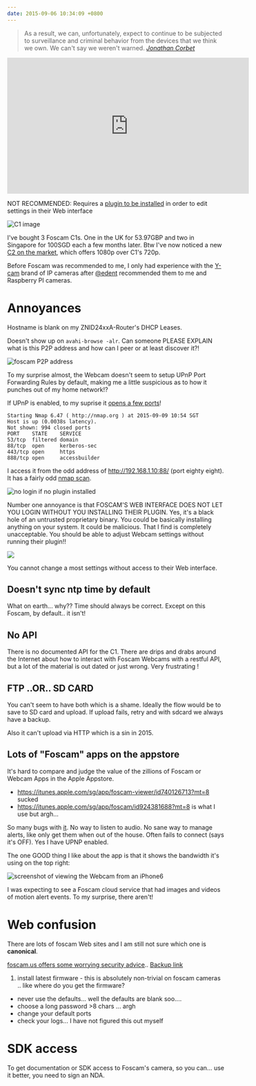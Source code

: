 ```yaml
---
date: 2015-09-06 10:34:09 +0800
---
```


<blockquote cite="http://lwn.net/Articles/658198/">As a result, we can, unfortunately, expect to continue to be subjected to surveillance and criminal behavior from the devices that we think we own. We can't say we weren't warned.
<cite><a href="http://lwn.net/Articles/658198/">Jonathan Corbet</a></cite>
</blockquote>

<iframe width="560" height="315" src="https://www.youtube.com/embed/6G1iGSypZGk" frameborder="0" allowfullscreen></iframe>

NOT RECOMMENDED: Requires a [plugin to be installed](http://s.natalian.org/2015-09-13/plugins-foscam-c1.png) in order to edit settings in their Web interface

<img alt="C1 image" src=http://s.natalian.org/2015-09-06/c1.jpg>

I've bought 3 Foscam C1s. One in the UK for 53.97GBP and two in Singapore for
100SGD each a few months later. Btw I've now noticed a new [C2 on the
market](http://foscam.us/foscam-c2-white-indoor-hd-1080p-wireless-p2p-ip-camera.html),
which offers 1080p over C1's 720p.

Before Foscam was recommended to me, I only had experience with the
[Y-cam](http://www.y-cam.com/) brand of IP cameras after
[@edent](https://twitter.com/edent) recommended them to me and Raspberry PI
cameras.

# Annoyances

Hostname is blank on my ZNID24xxA-Router's DHCP Leases.

Doesn't show up on `avahi-browse -alr`. Can someone PLEASE EXPLAIN what is this P2P address and how can I peer or at least discover it?!

<img alt="foscam P2P address" src=http://s.natalian.org/2015-09-06/foscam-p2p.jpg>

To my surprise almost, the Webcam doesn't seem to setup UPnP Port Forwarding
Rules by default, making me a little suspicious as to how it punches out of my
home network!?

If UPnP is enabled, to my suprise it [opens a few ports](http://s.natalian.org/2015-09-09/ports.png)!

	Starting Nmap 6.47 ( http://nmap.org ) at 2015-09-09 10:54 SGT
	Host is up (0.0038s latency).
	Not shown: 994 closed ports
	PORT    STATE    SERVICE
	53/tcp  filtered domain
	88/tcp  open     kerberos-sec
	443/tcp open     https
	888/tcp open     accessbuilder


I access it from the odd address of <http://192.168.1.10:88/> (port eighty
eight). It has a fairly odd [nmap scan](http://ix.io/kDy).

<img alt="no login if no plugin installed" src=http://s.natalian.org/2015-09-06/plugin-login.png>

Number one annoyance is that FOSCAM'S WEB INTERFACE DOES NOT LET YOU LOGIN
WITHOUT YOU INSTALLING THEIR PLUGIN. Yes, it's a black hole of an untrusted
proprietary binary. You could be basically installing anything on your system.
It could be malicious. That I find is completely unacceptable. You should be
able to adjust Webcam settings without running their plugin!!

<img src=http://s.natalian.org/2015-09-09/c1-web-interface.png>

You cannot change a most settings without access to their Web interface.

## Doesn't sync ntp time by default

What on earth... why?? Time should always be correct. Except on this Foscam, by default.. it isn't!

## No API

There is no documented API for the C1. There are drips and drabs around the
Internet about how to interact with Foscam Webcams with a restful API, but a
lot of the material is out dated or just wrong. Very frustrating !

## FTP ..OR.. SD CARD

You can't seem to have both which is a shame. Ideally the flow would be to save
to SD card and upload. If upload fails, retry and with sdcard we always have a
backup.

Also it can't upload via HTTP which is a sin in 2015.

## Lots of "Foscam" apps on the appstore

It's hard to compare and judge the value of the zillions of Foscam or Webcam Apps in the Apple Appstore.

* <https://itunes.apple.com/sg/app/foscam-viewer/id740126713?mt=8> sucked
* <https://itunes.apple.com/sg/app/foscam/id924381688?mt=8> is what I use but argh...

So many bugs with
[it](https://itunes.apple.com/sg/app/foscam/id924381688?mt=8). No way to listen
to audio. No sane way to manage alerts, like only get them when out of the
house. Often fails to connect (says it's OFF). Yes I have UPNP enabled.

The one GOOD thing I like about the app is that it shows the bandwidth it's
using on the top right:

<img alt="screenshot of viewing the Webcam from an iPhone6" src=http://s.natalian.org/2015-09-06/webcam-via-app.jpg>

I was expecting to see a Foscam cloud service that had images and videos of
motion alert events. To my surprise, there aren't!

# Web confusion

There are lots of foscam Web sites and I am still not sure which one is
**canonical**.

[foscam.us offers some worrying security advice](http://foscam.us/blog/foscamipcameras/tips-on-securing-your-foscam-camera/).. [Backup link](http://s.natalian.org/2015-09-06/foscam-5-steps.png)

1. install latest firmware - this is absolutely non-trivial on foscam cameras .. like where do you get the firmware?
* never use the defaults... well the defaults are blank soo....
* choose a long password >8 chars ... argh
* change your default ports
* check your logs... I have not figured this out myself

# SDK access

To get documentation or SDK access to Foscam's camera, so you can... use it better, you need to sign an NDA.
